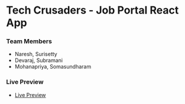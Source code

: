 # Tech Crusaders - Job Portal React App

### Team Members
  - Naresh, Surisetty
  - Devaraj, Subramani
  - Mohanapriya, Somasundharam

### Live Preview
* [Live Preview](https://reactathon-techcrusaders.herokuapp.com)